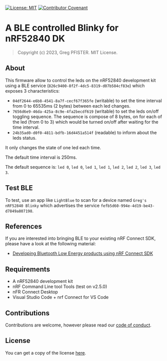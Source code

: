[![License: MIT](https://img.shields.io/badge/License-MIT-yellow.svg)](./LICENSE.md)
[![Contributor Covenant](https://img.shields.io/badge/Contributor%20Covenant-2.1-4baaaa.svg)](./CODE_OF_CONDUCT.md)

# A BLE controlled Blinky for nRF52840 DK

> Copyright (c) 2023, Greg PFISTER. MIT License.

## About

This firmware allow to control the leds on the nRF52840 development kit using
a BLE service (`826c9400-8f2f-4dc5-8319-d07b584cf83e`) which exposes 3
characteristics:
- `04df2644-e6b8-4541-8a7f-cecf67f365fe` (writable) to set the time interval 
  from 0 to 65535ms (2 bytes) between each led changes.
- `7656d6e9-46da-425a-8c9e-4fa2becdf619` (writable) to set the leds on/off 
  toggling sequence. The sequence is compose of 8 bytes, on for each of the led 
  (from 0 to 3) which would be turned on/off after waiting for the time 
  interval.
- `24b35ad0-d0f0-4811-bdfb-16d4451a514f` (readable) to inform about the leds
  status.

It only changes the state of one led each time.

The default time interval is 250ms.

The default sequence is: `led 0`, `led 0`, `led 1`, `led 1`, `led 2`, `led 2`,
`led 3`, `led 3`.

## Test BLE

To test, use an app like `LightBlue` to scan for a device named
`Greg's nRF52840 Blinky` which advertises the service 
`fefb5d60-994e-4d19-be43-d7849a807198`.

## References

If you are interested into bringing BLE to your existing nRF Connect SDK,
please have a look at the following material:
- [Developing Bluetooth Low Energy products using nRF Connect SDK](https://youtu.be/hY_tDext6zA?si=ptoFH2iMeS5JuhbJ)

## Requirements

- A nRF52840 development kit
- nRF Command Line tool Tools (test on v2.5.0)
- nFR Connect Desktop
- Visual Studio Code + nrf Connect for VS Code

## Contributions

Contributions are welcome, however please read our 
[code of conduct](./CODE_OF_CONDUCT.md).

## License

You can get a copy of the license [here](./LICENSE.md).
